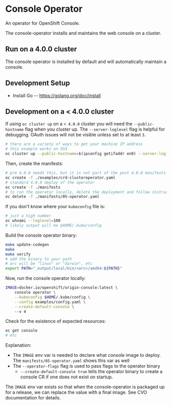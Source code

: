 # Console Operator

An operator for OpenShift Console.

The console-operator installs and maintains the web console on a cluster.

## Run on a 4.0.0 cluster

The console operator is installed by default and will automatically maintain a console.  

## Development Setup

* Install Go -- https://golang.org/doc/install

## Development on a < 4.0.0 cluster 

If using `oc cluster up` on a `< 4.0.0` cluster you will need the `--public-hostname` flag 
when you cluster up. The `--server-loglevel` flag is helpful for debugging. OAuth issues 
will not be visible unless set to at least `3`.

```bash 
# there are a variety of ways to get your machine IP address
# this example works on OSX
oc cluster up --public-hostname=$(ipconfig getifaddr en0) --server-loglevel 3 
```

Then, create the manifests:

```bash
# pre 4.0.0 needs this, but it is not part of the post 4.0.0 manifests payload
oc create -f ./examples/crd-clusteroperator.yaml
# standard 4.0.0 deploy of the operator
oc create -f ./manifests
# to run the operator locally, delete the deployment and follow instructions below
oc delete -f ./manifests/05-operator.yaml 
```

If you don't know where your `kubeconfig` file is:

```bash 
# just a high number
oc whoami --loglevel=100
# likely output will be $HOME/.kube/config 
```

Build the console operator binary:

```bash 
make update-codegen
make
make verify 
# add the binary to your path 
# arc will be "linux" or "darwin", etc
export PATH="_output/local/bin/<arc>/amd64:${PATH}"
```

Now, run the console operator locally:

```bash
IMAGE=docker.io/openshift/origin-console:latest \ 
    console operator \
    --kubeconfig $HOME/.kube/config \
    --config examples/config.yaml \
    --create-default-console \ 
    --v 4
```

Check for the existence of expected resources:

```bash 
oc get console 
# etc
```

Explanation:

- The `IMAGE` env var is needed to declare what console image to deploy.  The `manifests/05-operator.yaml` shows this var as well
- The `--operator-flags` flag is used to pass flags to the operator binary
    - `--create-default-console true` tells the operator binary to create a console CR if one does not exist on startup.

The `IMAGE` env var exists so that when the console-operator is packaged up for a release, we can replace the value
with a final image.  See CVO documentation for details. 


